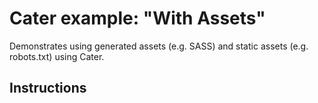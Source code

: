  # Cater example: "With Assets"

Demonstrates using generated assets (e.g. SASS) and static assets (e.g. robots.txt) using Cater.

 ## Instructions

